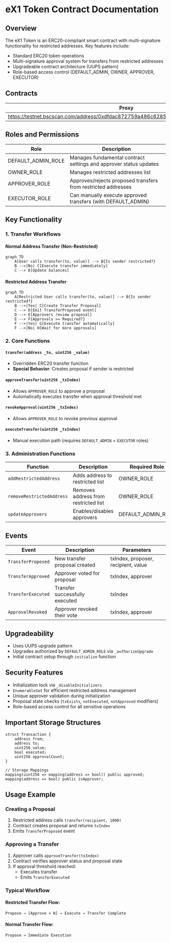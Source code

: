 # eX1 Token Contract Documentation

## Overview
The eX1 Token is an ERC20-compliant smart contract with multi-signature functionality for restricted addresses. Key features include:

- Standard ERC20 token operations
- Multi-signature approval system for transfers from restricted addresses
- Upgradeable contract architecture (UUPS pattern)
- Role-based access control (DEFAULT_ADMIN, OWNER, APPROVER, EXECUTOR)

## Contracts

| Proxy                 | Implementation   |
|-----------------------|------------------|
|https://testnet.bscscan.com/address/0xdfdac872759a486c62854c00535d7f3093ad62b5#code|https://testnet.bscscan.com/address/0x8721891cb7efc6f1837dd2131db8fdac0474510e#code|

## Roles and Permissions

| Role                  | Description |
|-----------------------|-------------|
| DEFAULT_ADMIN_ROLE   | Manages fundamental contract settings and approver status updates |
| OWNER_ROLE           | Manages restricted addresses list |
| APPROVER_ROLE        | Approves/rejects proposed transfers from restricted addresses |
| EXECUTOR_ROLE        | Can manually execute approved transfers (with DEFAULT_ADMIN) |

## Key Functionality

### 1. Transfer Workflows

#### Normal Address Transfer (Non-Restricted)

```mermaid
graph TD
    A[User calls transfer(to, value)] --> B{Is sender restricted?}
    B -->|No| C[Execute transfer immediately]
    C --> D[Update balances]
```

#### Restricted Address Transfer

```mermaid
graph TD
    A[Restricted User calls transfer(to, value)] --> B{Is sender restricted?}
    B -->|Yes| C[Create Transfer Proposal]
    C --> D[Emit TransferProposed event]
    D --> E[Approvers review proposal]
    E --> F{Approvals >= Required?}
    F -->|Yes| G[Execute transfer automatically]
    F -->|No| H[Wait for more approvals]
```

### 2. Core Functions

#### `transfer(address _to, uint256 _value)`
- Overridden ERC20 transfer function
- **Special Behavior**: Creates proposal if sender is restricted

#### `approveTransfer(uint256 _txIndex)`
- Allows `APPROVER_ROLE` to approve a proposal
- Automatically executes transfer when approval threshold met

#### `revokeApproval(uint256 _txIndex)`
- Allows `APPROVER_ROLE` to revoke previous approval

#### `executeTransfer(uint256 _txIndex)`
- Manual execution path (requires `DEFAULT_ADMIN` + `EXECUTOR` roles)

### 3. Administration Functions

| Function                  | Description                           | Required Role |
|---------------------------|-------------------------------------|---------------|
| `addRestrictedAddress`   | Adds address to restricted list     | OWNER_ROLE    |
| `removeRestrictedAddress`| Removes address from restricted list | OWNER_ROLE    |
| `updateApprovers`        | Enables/disables approvers          | DEFAULT_ADMIN_ROLE |

## Events

| Event               | Description                             | Parameters |
|---------------------|-------------------------------------|------------|
| `TransferProposed` | New transfer proposal created       | txIndex, proposer, recipient, value |
| `TransferApproved` | Approver voted for proposal        | txIndex, approver |
| `TransferExecuted` | Transfer successfully executed     | txIndex |
| `ApprovalRevoked`  | Approver revoked their vote        | txIndex, approver |

## Upgradeability

- Uses UUPS upgrade pattern
- Upgrades authorized by `DEFAULT_ADMIN_ROLE` via `_authorizeUpgrade`
- Initial contract setup through `initialize` function

## Security Features

- Initialization lock via `_disableInitializers`
- `EnumerableSet` for efficient restricted address management
- Unique approver validation during initialization
- Proposal state checks (`txExists`, `notExecuted`, `notApproved` modifiers)
- Role-based access control for all sensitive operations

## Important Storage Structures

```solidity
struct Transaction {
    address from;
    address to;
    uint256 value;
    bool executed;
    uint256 approvalCount;
}

// Storage Mappings
mapping(uint256 => mapping(address => bool)) public approved;
mapping(address => bool) public isApprover;
```

## Usage Example

### Creating a Proposal
1. Restricted address calls `transfer(recipient, 1000)`
2. Contract creates proposal and returns `txIndex`
3. Emits `TransferProposed` event

### Approving a Transfer
1. Approver calls `approveTransfer(txIndex)`
2. Contract verifies approver status and proposal state
3. If approval threshold reached:
   - Executes transfer
   - Emits `TransferExecuted`

### Typical Workflow

#### Restricted Transfer Flow:
```
Propose → [Approve × N] → Execute → Transfer Complete
```

#### Normal Transfer Flow:
```
Propose → Immediate Execution